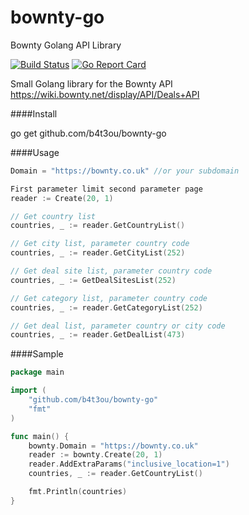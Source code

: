 # bownty-go
Bownty Golang API Library

[![Build Status](https://travis-ci.org/b4t3ou/bownty-go.svg?branch=master)](https://travis-ci.org/b4t3ou/bownty-go)
[![Go Report Card](https://goreportcard.com/badge/github.com/b4t3ou/bownty-go)](https://goreportcard.com/report/github.com/b4t3ou/bownty-go)

Small Golang library for the Bownty API <https://wiki.bownty.net/display/API/Deals+API>

####Install

go get github.com/b4t3ou/bownty-go

####Usage

```go
Domain = "https://bownty.co.uk" //or your subdomain

First parameter limit second parameter page
reader := Create(20, 1)

// Get country list
countries, _ := reader.GetCountryList()

// Get city list, parameter country code
countries, _ := reader.GetCityList(252)

// Get deal site list, parameter country code
countries, _ := GetDealSitesList(252)

// Get category list, parameter country code
countries, _ := reader.GetCategoryList(252)

// Get deal list, parameter country or city code
countries, _ := reader.GetDealList(473)
```

####Sample

```Go
package main

import (
	"github.com/b4t3ou/bownty-go"
	"fmt"
)

func main() {
	bownty.Domain = "https://bownty.co.uk"
	reader := bownty.Create(20, 1)
	reader.AddExtraParams("inclusive_location=1")
	countries, _ := reader.GetCountryList()

	fmt.Println(countries)
}
````
